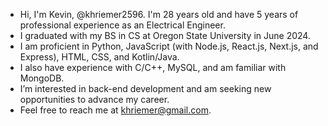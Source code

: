 - Hi, I'm Kevin, @khriemer2596. I'm 28 years old and have 5 years of professional experience as an Electrical Engineer.
- I graduated with my BS in CS at Oregon State University in June 2024.
- I am proficient in Python, JavaScript (with Node.js, React.js, Next.js, and Express), HTML, CSS, and Kotlin/Java.
- I also have experience with C/C++, MySQL, and am familiar with MongoDB.
- I’m interested in back-end development and am seeking new opportunities to advance my career.
- Feel free to reach me at khriemer@gmail.com.

<!---
khreems88/khreems88 is a ✨ special ✨ repository because its `README.md` (this file) appears on your GitHub profile.
You can click the Preview link to take a look at your changes.
--->
